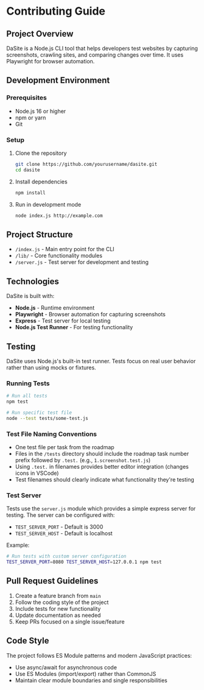# Contributing Guide

## Project Overview

DaSite is a Node.js CLI tool that helps developers test websites by capturing screenshots, crawling sites, and comparing changes over time. It uses Playwright for browser automation.

## Development Environment

### Prerequisites

- Node.js 16 or higher
- npm or yarn
- Git

### Setup

1. Clone the repository

   ```bash
   git clone https://github.com/yourusername/dasite.git
   cd dasite
   ```

2. Install dependencies

   ```bash
   npm install
   ```

3. Run in development mode

   ```bash
   node index.js http://example.com
   ```

## Project Structure

- `/index.js` - Main entry point for the CLI
- `/lib/` - Core functionality modules
- `/server.js` - Test server for development and testing

## Technologies

DaSite is built with:

- **Node.js** - Runtime environment
- **Playwright** - Browser automation for capturing screenshots
- **Express** - Test server for local testing
- **Node.js Test Runner** - For testing functionality

## Testing

DaSite uses Node.js's built-in test runner. Tests focus on real user behavior rather than using mocks or fixtures.

### Running Tests

```bash
# Run all tests
npm test

# Run specific test file
node --test tests/some-test.js
```

### Test File Naming Conventions

- One test file per task from the roadmap
- Files in the `/tests` directory should include the roadmap task number prefix followed by `.test.` (e.g., `1.screenshot.test.js`)
- Using `.test.` in filenames provides better editor integration (changes icons in VSCode)
- Test filenames should clearly indicate what functionality they're testing

### Test Server

Tests use the `server.js` module which provides a simple express server for testing. The server can be configured with:

- `TEST_SERVER_PORT` - Default is 3000
- `TEST_SERVER_HOST` - Default is localhost

Example:

```bash
# Run tests with custom server configuration
TEST_SERVER_PORT=8080 TEST_SERVER_HOST=127.0.0.1 npm test
```

## Pull Request Guidelines

1. Create a feature branch from `main`
2. Follow the coding style of the project
3. Include tests for new functionality
4. Update documentation as needed
5. Keep PRs focused on a single issue/feature

## Code Style

The project follows ES Module patterns and modern JavaScript practices:

- Use async/await for asynchronous code
- Use ES Modules (import/export) rather than CommonJS
- Maintain clear module boundaries and single responsibilities
